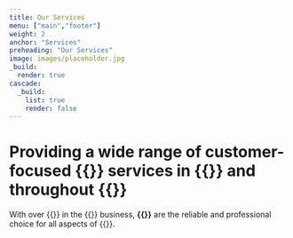 ```yaml
---
title: Our Services
menu: ["main","footer"]
weight: 2
anchor: "Services"
preheading: "Our Services"
image: images/placeholder.jpg
_build:
  render: true
cascade:
  _build:
    list: true
    render: false
---
```


# Providing a wide range of customer-focused **{{<industry>}} services in {{<towncity>}}** and throughout {{<county>}}

With over {{<years>}} in the {{<industry>}} business, **{{<companyname>}}** are the reliable and professional choice for all aspects of {{<industry>}}.

